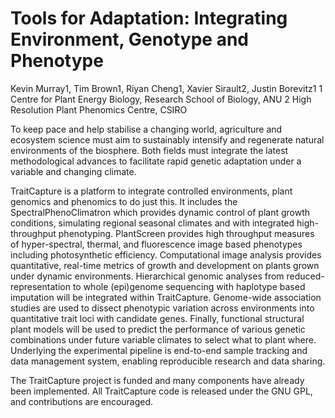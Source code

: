Tools for Adaptation: Integrating Environment, Genotype and Phenotype
=====================================================================

Kevin Murray1, Tim Brown1, Riyan Cheng1, Xavier Sirault2, Justin Borevitz1
1 Centre for Plant Energy Biology, Research School of Biology, ANU
2 High Resolution Plant Phenomics Centre, CSIRO

To keep pace and help stabilise a changing world, agriculture and ecosystem
science must aim to sustainably intensify and regenerate natural environments
of the biosphere. Both fields must integrate the latest methodological advances
to facilitate rapid genetic adaptation under a variable and changing climate.

TraitCapture is a platform to integrate controlled environments, plant genomics
and phenomics to do just this. It includes the SpectralPhenoClimatron which
provides dynamic control of plant growth conditions, simulating regional
seasonal climates and with integrated high-throughput phenotyping. PlantScreen
provides high throughput measures of hyper-spectral, thermal, and fluorescence
image based phenotypes including photosynthetic efficiency. Computational image
analysis provides quantitative, real-time metrics of growth and development on
plants grown under dynamic environments. Hierarchical genomic analyses from
reduced-representation to whole (epi)genome sequencing with haplotype based
imputation will be integrated within TraitCapture. Genome-wide association
studies are used to dissect phenotypic variation across environments into
quantitative trait loci with candidate genes. Finally, functional structural
plant models will be used to predict the performance of various genetic
combinations under future variable climates to select what to plant where.
Underlying the experimental pipeline is end-to-end sample tracking and data
management system, enabling reproducible research and data sharing.

The TraitCapture project is funded and many components have already been
implemented. All TraitCapture code is released under the GNU GPL, and
contributions are encouraged.
